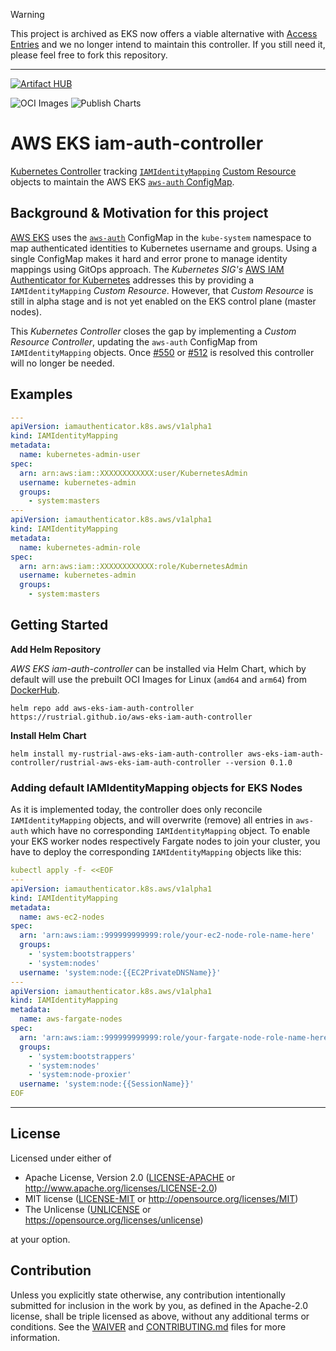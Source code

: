 > [!WARNING]  
> This project is archived as EKS now offers a viable alternative with [Access Entries](https://docs.aws.amazon.com/eks/latest/userguide/access-entries.html) and we no longer intend to maintain this controller.
> If you still need it, please feel free to fork this repository.

----

[![Artifact HUB](https://img.shields.io/endpoint?url=https://artifacthub.io/badge/repository/aws-eks-iam-auth-controller)](https://artifacthub.io/packages/search?repo=aws-eks-iam-auth-controller)

![OCI Images](https://github.com/rustrial/aws-eks-iam-auth-controller/workflows/oci-image/badge.svg)
![Publish Charts](https://github.com/rustrial/aws-eks-iam-auth-controller/workflows/publish-charts/badge.svg)

# AWS EKS iam-auth-controller

[Kubernetes Controller](https://kubernetes.io/docs/concepts/architecture/controller/) tracking
[`IAMIdentityMapping`](./deploy/helm/rustrial-aws-eks-iam-auth-controller/crds/iamidentitymappings.yml)
[Custom Resource](https://kubernetes.io/docs/concepts/extend-kubernetes/api-extension/custom-resources/)
objects to maintain the AWS EKS [`aws-auth` ConfigMap](https://docs.aws.amazon.com/eks/latest/userguide/add-user-role.html).

## Background & Motivation for this project

[AWS EKS](https://aws.amazon.com/eks) uses the
[`aws-auth`](https://docs.aws.amazon.com/eks/latest/userguide/add-user-role.html) ConfigMap in the
`kube-system` namespace to map authenticated identities to Kubernetes username and groups. Using a single ConfigMap
makes it hard and error prone to manage identity mappings using GitOps approach.
The _Kubernetes SIG's_ [AWS IAM Authenticator for Kubernetes](https://github.com/kubernetes-sigs/aws-iam-authenticator)
addresses this by providing a `IAMIdentityMapping` _Custom Resource_. However, that _Custom Resource_ is still in
alpha stage and is not yet enabled on the EKS control plane (master nodes).

This _Kubernetes Controller_ closes the gap by implementing a _Custom Resource Controller_,
updating the `aws-auth` ConfigMap from `IAMIdentityMapping` objects.
Once [#550](https://github.com/aws/containers-roadmap/issues/550) or
[#512](https://github.com/aws/containers-roadmap/issues/512) is resolved this controller will no longer be needed.

## Examples

```yaml
---
apiVersion: iamauthenticator.k8s.aws/v1alpha1
kind: IAMIdentityMapping
metadata:
  name: kubernetes-admin-user
spec:
  arn: arn:aws:iam::XXXXXXXXXXXX:user/KubernetesAdmin
  username: kubernetes-admin
  groups:
    - system:masters
---
apiVersion: iamauthenticator.k8s.aws/v1alpha1
kind: IAMIdentityMapping
metadata:
  name: kubernetes-admin-role
spec:
  arn: arn:aws:iam::XXXXXXXXXXXX:role/KubernetesAdmin
  username: kubernetes-admin
  groups:
    - system:masters
```

## Getting Started

**Add Helm Repository**

_AWS EKS iam-auth-controller_ can be installed via Helm Chart, which by default will use the prebuilt OCI Images for Linux (`amd64` and `arm64`) from [DockerHub](https://hub.docker.com/r/rustrial/aws-eks-iam-auth-controller).

```shell
helm repo add aws-eks-iam-auth-controller https://rustrial.github.io/aws-eks-iam-auth-controller
```

**Install Helm Chart**

```shell
helm install my-rustrial-aws-eks-iam-auth-controller aws-eks-iam-auth-controller/rustrial-aws-eks-iam-auth-controller --version 0.1.0
```

### Adding default IAMIdentityMapping objects for EKS Nodes

As it is implemented today, the controller does only reconcile `IAMIdentityMapping` objects, and will overwrite (remove) all entries in `aws-auth` which have no corresponding `IAMIdentityMapping` object.
To enable your EKS worker nodes respectively Fargate nodes to join your cluster, you have to deploy 
the corresponding `IAMIdentityMapping` objects like this:

```yaml
kubectl apply -f- <<EOF
---
apiVersion: iamauthenticator.k8s.aws/v1alpha1
kind: IAMIdentityMapping
metadata:
  name: aws-ec2-nodes
spec:
  arn: 'arn:aws:iam::999999999999:role/your-ec2-node-role-name-here'
  groups:
    - 'system:bootstrappers'
    - 'system:nodes'
  username: 'system:node:{{EC2PrivateDNSName}}'
---
apiVersion: iamauthenticator.k8s.aws/v1alpha1
kind: IAMIdentityMapping
metadata:
  name: aws-fargate-nodes
spec:
  arn: 'arn:aws:iam::999999999999:role/your-fargate-node-role-name-here'
  groups:
    - 'system:bootstrappers'
    - 'system:nodes'
    - 'system:node-proxier'
  username: 'system:node:{{SessionName}}'
EOF
```

---

## License

Licensed under either of

- Apache License, Version 2.0
  ([LICENSE-APACHE](LICENSE-APACHE) or http://www.apache.org/licenses/LICENSE-2.0)
- MIT license
  ([LICENSE-MIT](LICENSE-MIT) or http://opensource.org/licenses/MIT)
- The Unlicense
  ([UNLICENSE](LUNLICENSE) or https://opensource.org/licenses/unlicense)

at your option.

## Contribution

Unless you explicitly state otherwise, any contribution intentionally submitted
for inclusion in the work by you, as defined in the Apache-2.0 license, shall be
triple licensed as above, without any additional terms or conditions. See the
[WAIVER](WAIVER) and [CONTRIBUTING.md](CONTRIBUTING.md) files for more information.
